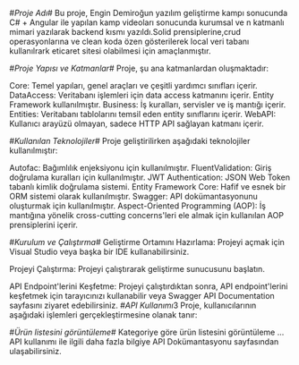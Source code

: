 
#*Proje Adı*#
Bu proje, Engin Demiroğun yazılım geliştirme kampı  sonucunda C# + Angular ile yapılan kamp videoları sonucunda kurumsal ve n katmanlı mimari yazılarak  backend kısmı yazıldı.Solid prensiplerine,crud operasyonlarına ve clean koda özen gösterilerek local veri tabanı kullanılrark eticaret sitesi olabilmesi için amaçlanmıştır.

#*Proje Yapısı ve Katmanlar*#
Proje, şu ana katmanlardan oluşmaktadır:

Core: Temel yapıları, genel araçları ve çeşitli yardımcı sınıfları içerir.
DataAccess: Veritabanı işlemleri için data access katmanını içerir. Entity Framework kullanılmıştır.
Business: İş kuralları, servisler ve iş mantığı içerir.
Entities: Veritabanı tablolarını temsil eden entity sınıflarını içerir.
WebAPI: Kullanıcı arayüzü olmayan, sadece HTTP API sağlayan katmanı içerir.

#*Kullanılan Teknolojiler*#
Proje geliştirilirken aşağıdaki teknolojiler kullanılmıştır:

Autofac: Bağımlılık enjeksiyonu için kullanılmıştır.
FluentValidation: Giriş doğrulama kuralları için kullanılmıştır.
JWT Authentication: JSON Web Token tabanlı kimlik doğrulama sistemi.
Entity Framework Core: Hafif ve esnek bir ORM sistemi olarak kullanılmıştır.
Swagger: API dokümantasyonunu oluşturmak için kullanılmıştır.
Aspect-Oriented Programming (AOP): İş mantığına yönelik cross-cutting concerns'leri ele almak için kullanılan AOP prensiplerini içerir.

#*Kurulum ve Çalıştırma*#
Geliştirme Ortamını Hazırlama: Projeyi açmak için Visual Studio veya başka bir IDE kullanabilirsiniz.

Projeyi Çalıştırma: Projeyi çalıştırarak geliştirme sunucusunu başlatın.

API Endpoint'lerini Keşfetme: Projeyi çalıştırdıktan sonra, API endpoint'lerini keşfetmek için tarayıcınızı kullanabilir veya Swagger API Documentation sayfasını ziyaret edebilirsiniz.
#*API Kullanımı*3
Proje, kullanıcılarının aşağıdaki işlemleri gerçekleştirmesine olanak tanır:

#*Ürün listesini görüntüleme*#
Kategoriye göre ürün listesini görüntüleme
...
API kullanımı ile ilgili daha fazla bilgiye API Dokümantasyonu sayfasından ulaşabilirsiniz.
